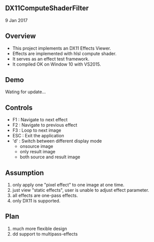 ## DX11ComputeShaderFilter


9 Jan 2017 


## Overview

- This project implements an DX11 Effects Viewer.
- Effects are implemented with hlsl compute shader.
- It serves as an effect test framework.
- It compiled OK on Window 10 with VS2015.

## Demo

Wating for update...


## Controls

- F1  : Navigate to next effect
- F2  : Navigate to previous effect
- F3  : Loop to next image
- ESC : Exit the application
- 'd' : Switch between different display mode
  - onsource image
  - only result image
  - both source and result image
  
## Assumption 
1. only apply one "pixel effect" to one image at one time.
1. just view "static effects", user is unable to adjust effect parameter.
1. all effects are one-pass effects. 
1. only DX11 is supported. 


## Plan 
1. much more flexible design
1. dd support to multipass-effects 
